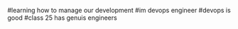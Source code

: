 #learning how to manage our development 
#im devops engineer 
#devops is good 
#class 25 has genuis engineers 